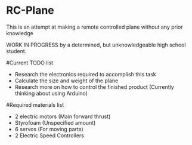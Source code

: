 # RC-Plane
This is an attempt at making a remote controlled plane without any prior knowledge


WORK IN PROGRESS by a determined, but unknowledgeable high school student.


#Current TODO list
- Research the electronics required to accomplish this task
- Calculate the size and weight of the plane
- Research more on how to control the finished product (Currently thinking about using Arduino)



#Required materials list
- 2 electric motors (Main forward thrust)
- Styrofoam (Unspecified amount)
- 6 servos (For moving parts)
- 2 Electric Speed Controllers
